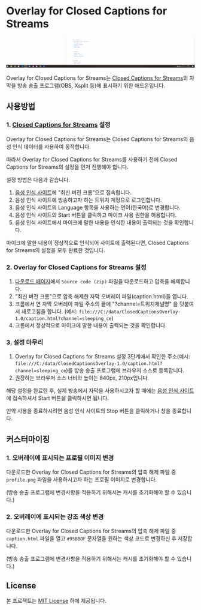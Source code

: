 # Overlay for Closed Captions for Streams

![Sample](./sample.gif)

Overlay for Closed Captions for Streams는 [Closed Captions for Streams](https://www.twitch.tv/ext/xxwoffr2lnpxrgpq228mawvdgxetip)의 자막을 방송 송출 프로그램(OBS, Xsplit 등)에 표시하기 위한 애드온입니다.

## 사용방법

### 1. [Closed Captions for Streams](https://www.twitch.tv/ext/xxwoffr2lnpxrgpq228mawvdgxetip) 설정

Overlay for Closed Captions for Streams는 Closed Captions for Streams의 음성 인식 데이터를 사용하여 동작합니다.

따라서 Overlay for Closed Captions for Streams를 사용하기 전에 Closed Captions for Streams의 설정을 먼저 진행해야 합니다.

설정 방법은 다음과 같습니다.

1. [음성 인식 사이트](https://cc.go.alejo47.com/recorder)에 "최신 버전 크롬"으로 접속합니다.
2. 음성 인식 사이트에 방송하고자 하는 트위치 계정으로 로그인합니다.
3. 음성 인식 사이트의 Language 항목을 사용하는 언어(한국어)로 변경합니다.
4. 음성 인식 사이트의 Start 버튼을 클릭하고 마이크 사용 권한을 허용합니다.
5. 음성 인식 사이트에서 마이크에 말한 내용을 인식한 내용이 출력되는 것을 확인합니다.

마이크에 말한 내용이 정상적으로 인식되어 사이트에 출력된다면, Closed Captions for Streams의 설정을 모두 완료한 것입니다.

### 2. Overlay for Closed Captions for Streams 설정

1. [다운로드 페이지](https://github.com/yf-dev/ClosedCaptionsOverlay/releases/latest)에서 `Source code (zip)` 파일을 다운로드하고 압축을 해제합니다.
2. "최신 버전 크롬"으로 압축 해제한 자막 오버레이 파일(caption.html)을 엽니다.
3. 크롬에서 연 자막 오버레이 파일 주소의 끝에 "?channel=트위치채널명" 을 덧붙여서 새로고침을 합니다. (예시: `file:///C:/data/ClosedCaptionsOverlay-1.0/caption.html?channel=sleeping_ce`)
4. 크롬에서 정상적으로 마이크에 말한 내용이 출력되는 것을 확인합니다.

### 3. 설정 마무리

1. Overlay for Closed Captions for Streams 설정 3단계에서 확인한 주소(예시: `file:///C:/data/ClosedCaptionsOverlay-1.0/caption.html?channel=sleeping_ce`)를 방송 송출 프로그램에 브라우저 소스로 등록합니다.
2. 권장하는 브라우저 소스 너비와 높이는 840px, 210px입니다.

해당 설정을 완료한 후, 실제 방송에서 자막을 사용하시고자 할 때에는 [음성 인식 사이트](https://cc.go.alejo47.com/recorder)에 접속하셔서 Start 버튼을 클릭하시면 됩니다.

만약 사용을 종료하시려면 음성 인식 사이트의 Stop 버튼을 클릭하거나 창을 종료합니다.

## 커스터마이징

### 1. 오버레이에 표시되는 프로필 이미지 변경

다운로드한 Overlay for Closed Captions for Streams의 압축 해제 파일 중 `profile.png` 파일을 사용하시고자 하는 프로필 이미지로 변경합니다.

(방송 송출 프로그램에 변경사항을 적용하기 위해서는 캐시를 초기화해야 할 수 있습니다.)

### 2. 오버레이에 표시되는 강조 색상 변경

다운로드한 Overlay for Closed Captions for Streams의 압축 해제 파일 중 `caption.html` 파일을 열고 `#95BBDF` 문자열을 원하는 색상 코드로 변경하신 후 저장합니다.

(방송 송출 프로그램에 변경사항을 적용하기 위해서는 캐시를 초기화해야 할 수 있습니다.)

## License

본 프로젝트는 [MIT License](./LICENSE) 하에 제공됩니다.